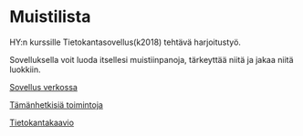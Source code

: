# Muistilista

HY:n kurssille Tietokantasovellus(k2018) tehtävä harjoitustyö.

Sovelluksella voit luoda itsellesi muistiinpanoja, tärkeyttää niitä ja jakaa niitä luokkiin.


[Sovellus verkossa](https://unohtelijan-muistilista.herokuapp.com/)


[Tämänhetkisiä toimintoja](/documentation/User_stories.md)


[Tietokantakaavio](/documentation/Database.png)
